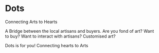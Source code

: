 # Dots
Connecting Arts to Hearts

A Bridge between the local artisans and buyers.
Are you fond of art?
Want to buy?
Want to interact with artisans?
Customised art?

Dots is for you!
Connecting hearts to Arts
